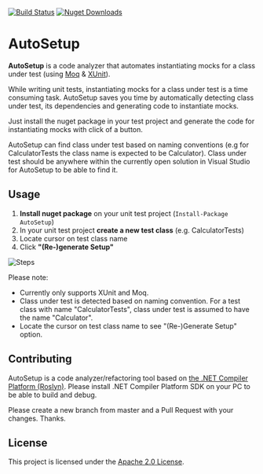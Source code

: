 
[![Build Status](https://dev.azure.com/tubakaya/autosetup/_apis/build/status/autosetup?branchName=master)](https://dev.azure.com/tubakaya/autosetup/_build/latest?definitionId=25&branchName=master)
[![Nuget Downloads](https://img.shields.io/nuget/dt/autosetup.svg)](https://www.nuget.org/packages/AutoSetup/)

# AutoSetup

**AutoSetup** is a code analyzer that automates instantiating mocks for a class under test (using [Moq](https://github.com/moq/moq) & [XUnit](https://github.com/xunit/xunit)).

While writing unit tests, instantiating mocks for a class under test is a time consuming task. AutoSetup saves you time by automatically detecting class under test, its dependencies and generating code to instantiate mocks. 

Just install the nuget package in your test project and generate the code for instantiating mocks with click of a button.

AutoSetup can find class under test based on naming conventions (e.g for CalculatorTests the class name is expected to be Calculator). Class under test should be anywhere within the currently open solution in Visual Studio for AutoSetup to be able to find it.

## Usage

1. **Install nuget package** on your unit test project
(`Install-Package AutoSetup`)
2. In your unit test project **create a new test class** (e.g. CalculatorTests)
3. Locate cursor on test class name 
4. Click **"(Re-)generate Setup"**


![Steps](https://user-images.githubusercontent.com/6681935/49291645-535d2b80-f4ab-11e8-9676-0d8a2c1e466e.gif)

Please note:
* Currently only supports XUnit and Moq. 
* Class under test is detected based on naming convention. For a test class with name "CalculatorTests", class under test is assumed to have the name "Calculator".
* Locate the cursor on test class name to see "(Re-)Generate Setup" option.

## Contributing

AutoSetup is a code analyzer/refactoring tool based on [the .NET Compiler Platform (Roslyn)]([https://github.com/dotnet/roslyn](https://github.com/dotnet/roslyn)). Please install .NET Compiler Platform SDK on your PC to be able to build and debug. 

Please create a new branch from master and a Pull Request with your changes. Thanks.

## License

This project is licensed under the [Apache 2.0 License](LICENSE.txt).
